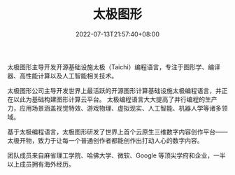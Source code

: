 ﻿---
weight: 
title: "太极图形"
description: "太极图形主导开发开源基础设施太极（Taichi）编程语言，专注于图形学、编译器、高性能计算以及人工智能相关技术。"
date: 2022-07-13T21:57:40+08:00
lastmod: 2022-07-13T16:45:40+08:00
draft: false
authors: ["MineW"]
featuredImage: "297.webp"
link: "http://www.taichi-graphics.com/"
tags: ["太极图形","开发者服务"]
categories: ["navigation"]
navigation: ["开发者服务"]
lightgallery: true
toc: true
pinned: false
recommend: false
recommend1: false
---
太极图形主导开发开源基础设施太极（Taichi）编程语言，专注于图形学、编译器、高性能计算以及人工智能相关技术。

太极图形公司主导开发世界上最活跃的开源图形计算基础设施太极编程语言，并正在以此为基础构建图形计算云平台。 太极编程语言大大提高了并行编程的生产力，应用场景涵盖视觉特效、游戏物理、虚拟现实、人工智能、机器人学等诸多领域。

基于太极编程语言，太极图形研发了世界上首个云原生三维数字内容创作平台——太极开物，致力于让每一个普通创作者都能创作出打动人心的数字内容。

团队成员来自麻省理工学院、哈佛大学、微软、Google 等顶尖学府和企业，一半以上成员拥有海外经历。